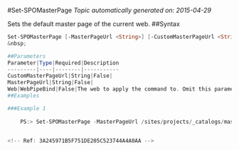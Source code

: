 #Set-SPOMasterPage
*Topic automatically generated on: 2015-04-29*

Sets the default master page of the current web.
##Syntax
```powershell
Set-SPOMasterPage [-MasterPageUrl <String>] [-CustomMasterPageUrl <String>] [-Web <WebPipeBind>]```
&nbsp;

##Parameters
Parameter|Type|Required|Description
---------|----|--------|-----------
CustomMasterPageUrl|String|False|
MasterPageUrl|String|False|
Web|WebPipeBind|False|The web to apply the command to. Omit this parameter to use the current web.
##Examples

###Example 1
    
    PS:> Set-SPOMasterPage -MasterPageUrl /sites/projects/_catalogs/masterpage/oslo.master


<!-- Ref: 3A245971B5F751DE205C523744A4A0AA -->